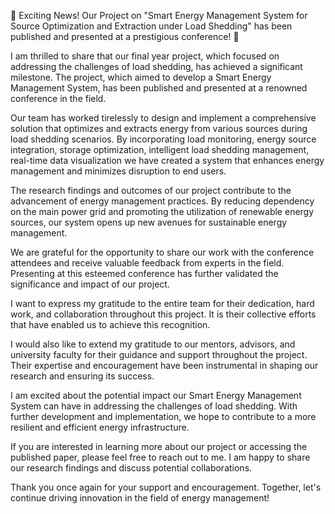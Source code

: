 🌟 Exciting News! Our Project on "Smart Energy Management System for Source Optimization and Extraction under Load Shedding" has been published and presented at a prestigious conference! 🎉

I am thrilled to share that our final year project, which focused on addressing the challenges of load shedding, has achieved a significant milestone. The project, which aimed to develop a Smart Energy Management System, has been published and presented at a renowned conference in the field.

Our team has worked tirelessly to design and implement a comprehensive solution that optimizes and extracts energy from various sources during load shedding scenarios. By incorporating load monitoring, energy source integration, storage optimization, intelligent load shedding management, real-time data visualization we have created a system that enhances energy management and minimizes disruption to end users.

The research findings and outcomes of our project contribute to the advancement of energy management practices. By reducing dependency on the main power grid and promoting the utilization of renewable energy sources, our system opens up new avenues for sustainable energy management.

We are grateful for the opportunity to share our work with the conference attendees and receive valuable feedback from experts in the field. Presenting at this esteemed conference has further validated the significance and impact of our project.

I want to express my gratitude to the entire team for their dedication, hard work, and collaboration throughout this project. It is their collective efforts that have enabled us to achieve this recognition.

I would also like to extend my gratitude to our mentors, advisors, and university faculty for their guidance and support throughout the project. Their expertise and encouragement have been instrumental in shaping our research and ensuring its success.

I am excited about the potential impact our Smart Energy Management System can have in addressing the challenges of load shedding. With further development and implementation, we hope to contribute to a more resilient and efficient energy infrastructure.

If you are interested in learning more about our project or accessing the published paper, please feel free to reach out to me. I am happy to share our research findings and discuss potential collaborations.

Thank you once again for your support and encouragement. Together, let's continue driving innovation in the field of energy management!
